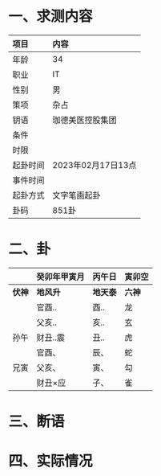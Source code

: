 # 一、求测内容
|项目|内容|
|:-|:-|
|年龄|34|
|职业|IT|
|性别|男|
|策项|杂占|
|钥语|珈德美医控股集团|
|条件||
|时限||
|起卦时间|2023年02月17日13点|
|事件时间||
|起卦方式|文字笔画起卦|
|卦码|851卦|

# 二、卦
||癸卯年甲寅月|丙午日|寅卯空|
|:-|:-|:-|:-|
|**伏神**|**地风升**|**地天泰**|**六神**|
||官酉..|酉..|龙|
||父亥..|亥..|玄|
|孙午|财丑..震|丑..|虎|
||官酉、|辰、|蛇|
|兄寅|父亥、|寅、|勾|
||财丑×应|子、|雀|


# 三、断语

# 四、实际情况